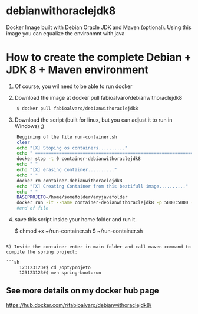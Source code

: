 # debianwithoraclejdk8
Docker Image built with Debian Oracle JDK and Maven (optional). Using this image you can equalize the environmnt with java 


# How to create the complete Debian + JDK 8 + Maven environment

1) Of course, you wil need to be able to run docker

2) Download the image at docker pull fabioalvaro/debianwithoraclejdk8

```sh
    $ docker pull fabioalvaro/debianwithoraclejdk8
```     
3) Download the script (built for linux, but you can adjust it to run in Windows) ;)

```sh
    Beggining of the file run-container.sh
    clear
    echo "[X] Stoping os containers.........."
    echo " ================================================================= "
    docker stop -t 0 container-debianwithoraclejdk8
    echo " "
    echo "[X] erasing container.........."
    echo " "
    docker rm container-debianwithoraclejdk8
    echo "[X] Creating Container from this beatifull image.........."
    echo " "
    BASEPROJETO=/home/somefolder/anyjavafolder
    docker run -it --name container-debianwithoraclejdk8 -p 5000:5000 -v "$BASEPROJETO:/opt/projeto" -v"$HOME/.m2:/root/.m2"  fabioalvaro/debianwithoraclejdk8:latest 
    #end of file 
```   

4) save this script inside your home folder and run it.

    $ chmod +x ~/run-container.sh 
    $ ~/run-container.sh
```       
    
5) Inside the container enter in main folder and call maven command to compile the spring project:

```sh
     123123123#$ cd /opt/projeto
     123123123#$ mvn spring-boot:run
```      
     
## See more details on my docker hub page ##

https://hub.docker.com/r/fabioalvaro/debianwithoraclejdk8/


     
